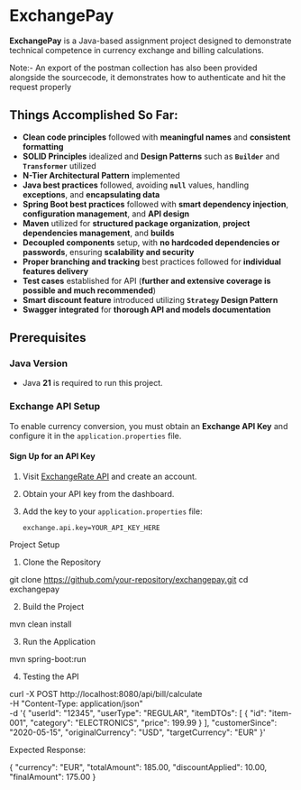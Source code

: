 # ExchangePay

**ExchangePay** is a Java-based assignment project designed to demonstrate technical competence in currency exchange and billing calculations.

Note:- An export of the postman collection has also been provided alongside the sourcecode, it demonstrates how to authenticate and hit the request properly

## Things Accomplished So Far:

- **Clean code principles** followed with **meaningful names** and **consistent formatting**
- **SOLID Principles** idealized and **Design Patterns** such as **`Builder`** and **`Transformer`** utilized
- **N-Tier Architectural Pattern** implemented
- **Java best practices** followed, avoiding **`null`** values, handling **exceptions**, and **encapsulating data**
- **Spring Boot best practices** followed with **smart dependency injection**, **configuration management**, and **API design**
- **Maven** utilized for **structured package organization**, **project dependencies management**, and **builds**
- **Decoupled components** setup, with **no hardcoded dependencies or passwords**, ensuring **scalability and security**
- **Proper branching and tracking** best practices followed for **individual features delivery**
- **Test cases** established for API (**further and extensive coverage is possible and much recommended**)
- **Smart discount feature** introduced utilizing **`Strategy` Design Pattern**
- **Swagger integrated** for **thorough API and models documentation**

## Prerequisites

### Java Version
- Java **21** is required to run this project.

### Exchange API Setup
To enable currency conversion, you must obtain an **Exchange API Key** and configure it in the `application.properties` file.

#### Sign Up for an API Key
1. Visit [ExchangeRate API](https://app.exchangerate-api.com/) and create an account.
2. Obtain your API key from the dashboard.
3. Add the key to your `application.properties` file:

   ```properties
   exchange.api.key=YOUR_API_KEY_HERE

Project Setup
1. Clone the Repository

git clone https://github.com/your-repository/exchangepay.git
cd exchangepay

2. Build the Project

mvn clean install

3. Run the Application

mvn spring-boot:run

4. Testing the API

curl -X POST http://localhost:8080/api/bill/calculate \
-H "Content-Type: application/json" \
-d '{
"userId": "12345",
"userType": "REGULAR",
"itemDTOs": [
{
"id": "item-001",
"category": "ELECTRONICS",
"price": 199.99
}
],
"customerSince": "2020-05-15",
"originalCurrency": "USD",
"targetCurrency": "EUR"
}'

Expected Response:

{
"currency": "EUR",
"totalAmount": 185.00,
"discountApplied": 10.00,
"finalAmount": 175.00
}
